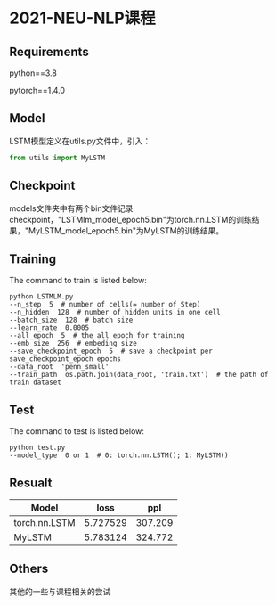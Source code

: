 # 2021-NEU-NLP课程

## Requirements

python==3.8

pytorch==1.4.0

## Model

LSTM模型定义在utils.py文件中，引入：

```python
from utils import MyLSTM
```

## Checkpoint

models文件夹中有两个bin文件记录checkpoint，"LSTMlm_model_epoch5.bin"为torch.nn.LSTM的训练结果，"MyLSTM_model_epoch5.bin"为MyLSTM的训练结果。

## Training

The command to train is listed below:

```
python LSTMLM.py
--n_step  5  # number of cells(= number of Step)
--n_hidden  128  # number of hidden units in one cell
--batch_size  128  # batch size
--learn_rate  0.0005
--all_epoch  5  # the all epoch for training
--emb_size  256  # embeding size
--save_checkpoint_epoch  5  # save a checkpoint per save_checkpoint_epoch epochs
--data_root  'penn_small'
--train_path  os.path.join(data_root, 'train.txt')  # the path of train dataset
```

## Test

The command to test is listed below:

```
python test.py
--model_type  0 or 1  # 0: torch.nn.LSTM(); 1: MyLSTM()
```

## Resualt

| Model         | loss     | ppl     |
| ------------- | -------- | ------- |
| torch.nn.LSTM | 5.727529 | 307.209 |
| MyLSTM        | 5.783124 | 324.772 |

## Others
其他的一些与课程相关的尝试
